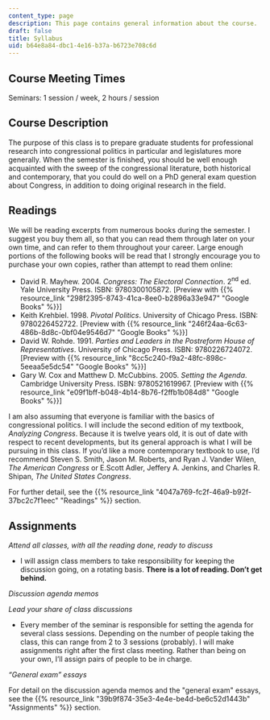 ```yaml
---
content_type: page
description: This page contains general information about the course.
draft: false
title: Syllabus
uid: b64e8a84-dbc1-4e16-b37a-b6723e708c6d
---
```

## Course Meeting Times

Seminars: 1 session / week, 2 hours / session

## Course Description

The purpose of this class is to prepare graduate students for professional research into congressional politics in particular and legislatures more generally. When the semester is finished, you should be well enough acquainted with the sweep of the congressional literature, both historical and contemporary, that you could do well on a PhD general exam question about Congress, in addition to doing original research in the field.

## Readings

We will be reading excerpts from numerous books during the semester. I suggest you buy them all, so that you can read them through later on your own time, and can refer to them throughout your career. Large enough portions of the following books will be read that I strongly encourage you to purchase your own copies, rather than attempt to read them online:

- David R. Mayhew. 2004. *Congress: The Electoral Connection*. 2<sup>nd</sup> ed. Yale University Press. ISBN: ‎9780300105872. \[Preview with {{% resource_link "298f2395-8743-41ca-8ee0-b2896a33e947" "Google Books" %}}\]
- Keith Krehbiel. 1998. *Pivotal Politics*. University of Chicago Press. ISBN: ‎9780226452722. \[Preview with {{% resource_link "246f24aa-6c63-486b-8d8c-0bf04e9546d7" "Google Books" %}}\]
- David W. Rohde. 1991. *Parties and Leaders in the Postreform House of Representatives*. University of Chicago Press. ISBN: ‎9780226724072. \[Preview with {{% resource_link "8cc5c240-f9a2-48fc-898c-5eeaa5e5dc54" "Google Books" %}}\]
- Gary W. Cox and Matthew D. McCubbins. 2005. *Setting the Agenda*. Cambridge University Press. ISBN: ‎9780521619967. \[Preview with {{% resource_link "e09f1bff-b048-4b14-8b76-f2ffb1b084d8" "Google Books" %}}\]

I am also assuming that everyone is familiar with the basics of congressional politics. I will include the second edition of my textbook, *Analyzing Congress*. Because it is twelve years old, it is out of date with respect to recent developments, but its general approach is what I will be pursuing in this class. If you’d like a more contemporary textbook to use, I’d recommend Steven S. Smith, Jason M. Roberts, and Ryan J. Vander Wilen, *The American Congress* or E.Scott Adler, Jeffery A. Jenkins, and Charles R. Shipan, *The United States Congress*.

For further detail, see the {{% resource_link "4047a769-fc2f-46a9-b92f-37bc2c7f1eec" "Readings" %}} section.

## Assignments

*Attend all classes, with all the reading done, ready to discuss*

- I will assign class members to take responsibility for keeping the discussion going, on a rotating basis. **There is a lot of reading. Don’t get behind.**

*Discussion agenda memos*

*Lead your share of class discussions*

- Every member of the seminar is responsible for setting the agenda for several class sessions. Depending on the number of people taking the class, this can range from 2 to 3 sessions (probably). I will make assignments right after the first class meeting. Rather than being on your own, I’ll assign pairs of people to be in charge.

*“General exam” essays*

For detail on the discussion agenda memos and the "general exam" essays, see the {{% resource_link "39b9f874-35e3-4e4e-be4d-be6c52d1443b" "Assignments" %}} section.